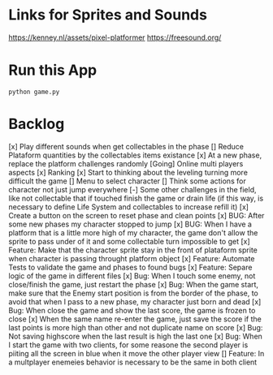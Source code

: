 # Links for Sprites and Sounds
https://kenney.nl/assets/pixel-platformer
https://freesound.org/


# Run this App

`python game.py`




# Backlog

[x] Play different sounds when get collectables in the phase
[] Reduce Plataform quantities by the collectables items existance
[x] At a new phase, replace the platform challenges randomly
[Going] Online multi players aspects
[x] Ranking
[x] Start to thinking about the leveling turning more difficult the game
[] Menu to select character
[] Think some actions for character not just jump everywhere
[-] Some other challenges in the field, like not collectable that if touched finish the game or drain life (if this way, is necessary to define Life System and collectables to increase refill it)
[x] Create a button on the screen to reset phase and clean points
[x] BUG: After some new phases my character stopped to jump
[x] BUG: When I have a platform that is a little more high of my character, the game don't allow the sprite to pass under of it and some collectable turn impossible to get
[x] Feature: Make that the character sprite stay in the front of plataform sprite when character is passing throught platform object
[x] Feature: Automate Tests to validate the game and phases to found bugs
[x] Feature: Separe logic of the game in different files
[x] Bug: When I touch some enemy, not close/finish the game, just restart the phase
[x] Bug: When the game start, make sure that the Enemy start position is from the border of the phase, to avoid that when I pass to a new phase, my character just born and dead
[x] Bug: When close the game and show the last score, the game is frozen to close
[x] When the same name re-enter the game, just save the score if the last points is more high than other and not duplicate name on score
[x] Bug: Not saving highscore when the last result is high the last one
[x] Bug: When I start the game with two clients, for some reasone the second player is piiting all the screen in blue when it move the other player view
[] Feature: In a multplayer enemeies behavior is necessary to be the same in both client